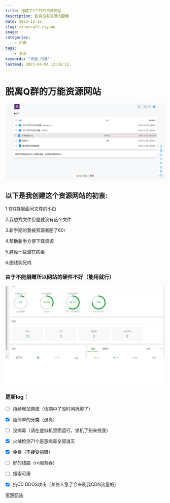 ```yaml
---
title: 搭建了2个月的资源网站
description: 脱离没有资源的囧境
date: 2022-12-15
slug: minecraft-ziyuan
image:
categories:
    - 白嫖
tags:
    - 资源
keywords: "资源,白漂"
lastmod: 2023-04-04 13:36:12
---
```


# 脱离Q群的万能资源网站

![站点图片](bg.png "呵呵doge")

## 以下是我创建这个资源网站的初衷:

1.在Q群里面问文件的小白

2.我想找文件但是就没有这个文件

3.新手期的我被资源者圈了60r

4.帮助新手方便下载资源

5.避免一些潜在病毒

6.圈钱狗死内

### 由于不能捐赠所以网站的硬件不好（能用就行）

![我的服务器](vps.png "服务器页面")

### 更新log：

- [ ] 持续增加网盘（快期中了没时间折腾了）

- [x] 超简单的分类（迫真）

- [ ] 没病毒（请在虚拟机里面运行，锁机了别来找我）

- [x] 火绒检测71个恶意病毒全部消灭

- [x] 免费（不接受捐赠）

- [ ] 好的线路（rn服务器）

- [ ] 搜索可用

- [x] 抗CC DDOS攻击（某些人急了会来刷我CDN流量的）

[资源网站](https://drive.xpdbk.com/)

